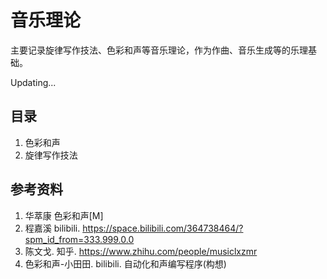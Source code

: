 # 音乐理论

主要记录旋律写作技法、色彩和声等音乐理论，作为作曲、音乐生成等的乐理基础。

Updating...

## 目录

1. 色彩和声
2. 旋律写作技法

## 参考资料

1. 华萃康 色彩和声[M]
2. 程嘉溪 bilibili. https://space.bilibili.com/364738464/?spm_id_from=333.999.0.0
3. 陈文戈. 知乎. https://www.zhihu.com/people/musiclxzmr
4. 色彩和声-小田田. bilibili. 自动化和声编写程序(构想)
